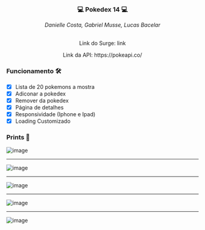 ### <p align="center">💻 Pokedex 14 💻</p>

<div align="center" margin-bottom="10px">
  <i>Danielle Costa, Gabriel Musse, Lucas Bacelar</i>
</div> 
&nbsp
<p align="center">Link do Surge: link</p>
<p align="center">Link da API: https://pokeapi.co/</p>

### Funcionamento 🛠

- [x] Lista de 20 pokemons a mostra
- [x] Adiconar a pokedex
- [x] Remover da pokedex
- [x] Página de detalhes
- [x] Responsividade (Iphone e Ipad)
- [x] Loading Customizado

### Prints 🎨
![image](https://user-images.githubusercontent.com/60359003/115906773-5c654380-a43e-11eb-8fa1-a06d6951f369.png)

***
![image](https://user-images.githubusercontent.com/60359003/115906788-625b2480-a43e-11eb-83a5-45b6cfab15a8.png)


***
![image](https://user-images.githubusercontent.com/60359003/115906802-68510580-a43e-11eb-9270-ce7afab15e5c.png)

***
![image](https://user-images.githubusercontent.com/60359003/115907413-35f3d800-a43f-11eb-92c6-8409ce80d1ce.png)

***
![image](https://user-images.githubusercontent.com/60359003/115907430-3b512280-a43f-11eb-93c6-ffe46e693ec8.png)
